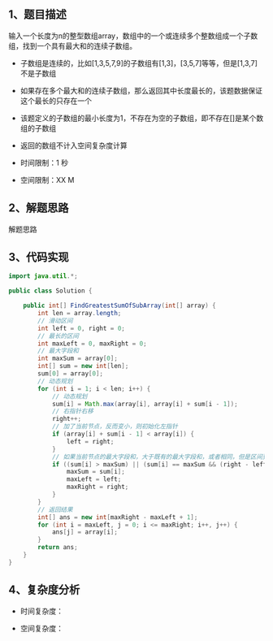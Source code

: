 ## 1、题目描述

输入一个长度为n的整型数组array，数组中的一个或连续多个整数组成一个子数组，找到一个具有最大和的连续子数组。

+ 子数组是连续的，比如[1,3,5,7,9]的子数组有[1,3]，[3,5,7]等等，但是[1,3,7]不是子数组 
+ 如果存在多个最大和的连续子数组，那么返回其中长度最长的，该题数据保证这个最长的只存在一个 
+ 该题定义的子数组的最小长度为1，不存在为空的子数组，即不存在[]是某个数组的子数组 
+ 返回的数组不计入空间复杂度计算

+ 时间限制：1 秒

+ 空间限制：XX M

## 2、解题思路

解题思路

## 3、代码实现

```java
import java.util.*;

public class Solution {

    public int[] FindGreatestSumOfSubArray(int[] array) {
        int len = array.length;
        // 滑动区间
        int left = 0, right = 0;
        // 最长的区间
        int maxLeft = 0, maxRight = 0;
        // 最大字段和
        int maxSum = array[0];
        int[] sum = new int[len];
        sum[0] = array[0];
        // 动态规划
        for (int i = 1; i < len; i++) {
            // 动态规划
            sum[i] = Math.max(array[i], array[i] + sum[i - 1]);
            // 右指针右移
            right++;
            // 加了当前节点，反而变小，则初始化左指针
            if (array[i] + sum[i - 1] < array[i]) {
                left = right;
            }
            // 如果当前节点的最大字段和，大于既有的最大字段和，或者相同，但是区间更长，则更新最长的区间
            if ((sum[i] > maxSum) || (sum[i] == maxSum && (right - left) > (maxRight - maxLeft))) {
                maxSum = sum[i];
                maxLeft = left;
                maxRight = right;
            }
        }
        // 返回结果
        int[] ans = new int[maxRight - maxLeft + 1];
        for (int i = maxLeft, j = 0; i <= maxRight; i++, j++) {
            ans[j] = array[i];
        }
        return ans;
    }
}
```

## 4、复杂度分析

+ 时间复杂度：

+ 空间复杂度：